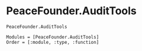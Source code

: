 # PeaceFounder.AuditTools

```docs
PeaceFounder.AuditTools
```

```@autodocs
Modules = [PeaceFounder.AuditTools]
Order = [:module, :type, :function]
```

